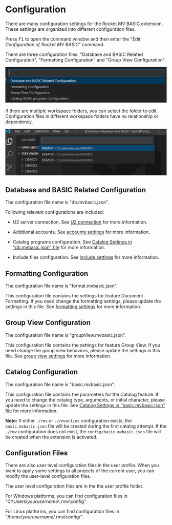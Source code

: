 # Configuration

There are many configuration settings for the Rocket MV BASIC extension. These settings are organized into different configuration files.

Press <kbd>F1</kbd> to open the command window and then enter the "*Edit Configuration of Rocket MV BASIC*" command.

There are three configuration files: "Database and BASIC Related Configuration", "Formatting Configuration" and "Group View Configuration".

![](../img/config_files.png)

If there are multiple workspace folders, you can select the folder to edit. Configuration files in different workspace folders have no relationship or dependency. 

![](../img/select_folder.png)

## Database and BASIC Related Configuration

The configuration file name is "db.mvbasic.json". 

Following relevant configurations are included:

- U2 server connection. See [U2 connection](./Connection.md) for more information.

 - Additional accounts. See [accounts settings](./Accounts.md) for more information.

 - Catalog programs configuration. See [Catalog Settings in "db.mvbasic.json" file](./Catalog.md) for more information.

 - Include files configuration. See [include settings](./Include.md) for more information.

## Formatting Configuration

The configuration file name is "format.mvbasic.json". 

This configuration file contains the settings for feature Document Formatting. If you need change the formatting settings, please update the settings in this file. See [formatting settings](./Formatting.md) for more information.

## Group View Configuration

The configuration file name is "groupView.mvbasic.json". 

This configuration file contains the settings for feature Group View. If you need change the group view behaviors, please update the settings in this file. See [group view settings](./GroupView.md) for more information.

## Catalog Configuration

The configuration file name is "basic.mvbasic.json". 

This configuration file contains the parameters for the Catalog feature. If you need to change the catalog type, arguments, or initial character, please update the settings in this file. See [Catalog Settings in "basic.mvbasic.json" file](./Catalog.md#quick-catalog) for more information.

**Note:** If either `./rmv` or `./rmvonline` configuration exists, the `basic.mvbasic.json` file will be created during the first catalog attempt. If the `./rmv` configuration does not exist, the `config/basic.mvbasic.json` file will be created when the extension is activated.

## Configuration Files

There are also user level configuration files in the user profile. When you want to apply some settings to all projects of the current user, you can modify the user-level configuration files.

The user level configuration files are in the the user profile folder. 

For Windows platforms, you can find configuration files in "C:\Users\\*yourusername*\\.rmv\config\".

For Linux platforms, you can find configuration files in "/home/*yourusername*/.rmv/config/".
